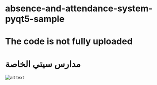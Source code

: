 # absence-and-attendance-system-pyqt5-sample

# The code is not fully uploaded

# مدارس سيتي الخاصة

![alt text](https://i.ibb.co/sqFJc0f/Screenshot-2021-06-19-174722.png)
